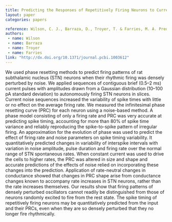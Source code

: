 ```yaml
---
title: Predicting the Responses of Repetitively Firing Neurons to Current Noise 
layout: paper
categories: papers

reference: Wilson, C. J., Barraza, D., Troyer, T. & Farries, M. A. Predicting the Responses of Repetitively Firing Neurons to Current Noise. PLoS Comput Biol 10, e1003612 (2014).
authors: 
 - name: Wilson
 - name: Barraza
 - name: Troyer
 - name: Farries
link: "http://dx.doi.org/10.1371/journal.pcbi.1003612"
---
```


We used phase resetting methods to predict firing patterns of rat subthalamic nucleus (STN) neurons when their rhythmic firing was densely perturbed by noise. We applied sequences of contiguous brief (0.5–2 ms) current pulses with amplitudes drawn from a Gaussian distribution (10–100 pA standard deviation) to autonomously firing STN neurons in slices. Current noise sequences increased the variability of spike times with little or no effect on the average firing rate. We measured the infinitesimal phase resetting curve (PRC) for each neuron using a noise-based method. A phase model consisting of only a firing rate and PRC was very accurate at predicting spike timing, accounting for more than 80% of spike time variance and reliably reproducing the spike-to-spike pattern of irregular firing. An approximation for the evolution of phase was used to predict the effect of firing rate and noise parameters on spike timing variability. It quantitatively predicted changes in variability of interspike intervals with variation in noise amplitude, pulse duration and firing rate over the normal range of STN spontaneous rates. When constant current was used to drive the cells to higher rates, the PRC was altered in size and shape and accurate predictions of the effects of noise relied on incorporating these changes into the prediction. Application of rate-neutral changes in conductance showed that changes in PRC shape arise from conductance changes known to accompany rate increases in STN neurons, rather than the rate increases themselves. Our results show that firing patterns of densely perturbed oscillators cannot readily be distinguished from those of neurons randomly excited to fire from the rest state. The spike timing of repetitively firing neurons may be quantitatively predicted from the input and their PRCs, even when they are so densely perturbed that they no longer fire rhythmically.
